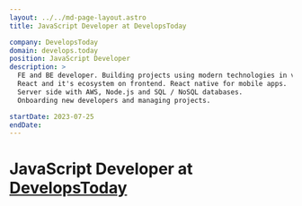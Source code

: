 ```yaml
---
layout: ../../md-page-layout.astro
title: JavaScript Developer at DevelopsToday

company: DevelopsToday
domain: develops.today
position: JavaScript Developer
description: >
  FE and BE developer. Building projects using modern technologies in various domains.
  React and it's ecosystem on frontend. React native for mobile apps.
  Server side with AWS, Node.js and SQL / NoSQL databases.
  Onboarding new developers and managing projects.

startDate: 2023-07-25
endDate:
---
```


# JavaScript Developer at [DevelopsToday](https://develops.today/)
